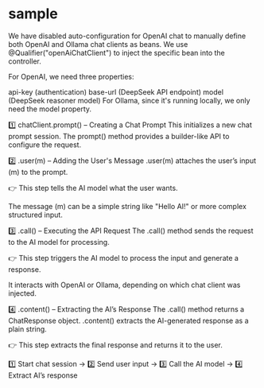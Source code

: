 # sample
We have disabled auto-configuration for OpenAI chat to manually define both OpenAI and Ollama chat clients as beans. We use @Qualifier("openAiChatClient") to inject the specific bean into the controller.

For OpenAI, we need three properties:

api-key (authentication)
base-url (DeepSeek API endpoint)
model (DeepSeek reasoner model)
For Ollama, since it's running locally, we only need the model property.

1️⃣ chatClient.prompt() – Creating a Chat Prompt
This initializes a new chat prompt session.
The prompt() method provides a builder-like API to configure the request.

2️⃣ .user(m) – Adding the User's Message
.user(m) attaches the user’s input (m) to the prompt.

👉 This step tells the AI model what the user wants.

The message (m) can be a simple string like "Hello AI!" or more complex structured input.

3️⃣ .call() – Executing the API Request
The .call() method sends the request to the AI model for processing.

👉 This step triggers the AI model to process the input and generate a response.

It interacts with OpenAI or Ollama, depending on which chat client was injected.

4️⃣ .content() – Extracting the AI’s Response
The .call() method returns a ChatResponse object.
.content() extracts the AI-generated response as a plain string.

👉 This step extracts the final response and returns it to the user.

1️⃣ Start chat session → 2️⃣ Send user input → 3️⃣ Call the AI model → 4️⃣ Extract AI’s response
